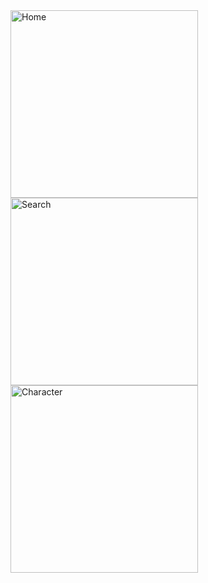 <img src="screen_one" width="300" alt="Home" />
<img src="screen_two" width="300" alt="Search" />
<img src="screen_three" width="300" alt="Character" />
